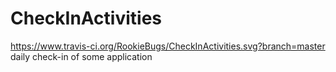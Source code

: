 # CheckInActivities
https://www.travis-ci.org/RookieBugs/CheckInActivities.svg?branch=master
daily check-in of some application
